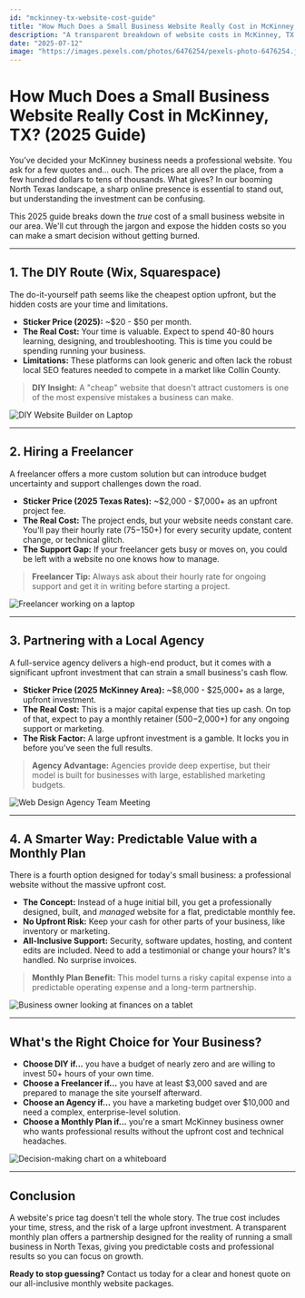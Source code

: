 ```yaml
---
id: "mckinney-tx-website-cost-guide"
title: "How Much Does a Small Business Website Really Cost in McKinney, TX? (2025 Guide)"
description: "A transparent breakdown of website costs in McKinney, TX for 2025. Compare DIY builders, freelancers, and agencies to find the real price and best value for your small business."
date: "2025-07-12"
image: "https://images.pexels.com/photos/6476254/pexels-photo-6476254.jpeg"
---
```


# How Much Does a Small Business Website Really Cost in McKinney, TX? (2025 Guide)

You’ve decided your McKinney business needs a professional website. You ask for a few quotes and... ouch. The prices are all over the place, from a few hundred dollars to tens of thousands. What gives? In our booming North Texas landscape, a sharp online presence is essential to stand out, but understanding the investment can be confusing.

This 2025 guide breaks down the *true* cost of a small business website in our area. We'll cut through the jargon and expose the hidden costs so you can make a smart decision without getting burned.

---

## 1. **The DIY Route (Wix, Squarespace)**

The do-it-yourself path seems like the cheapest option upfront, but the hidden costs are your time and limitations.

- **Sticker Price (2025):** ~$20 - $50 per month.
- **The Real Cost:** Your time is valuable. Expect to spend 40-80 hours learning, designing, and troubleshooting. This is time you could be spending running your business.
- **Limitations:** These platforms can look generic and often lack the robust local SEO features needed to compete in a market like Collin County.

> **DIY Insight:** A "cheap" website that doesn't attract customers is one of the most expensive mistakes a business can make.

![DIY Website Builder on Laptop](https://images.pexels.com/photos/1779487/pexels-photo-1779487.jpeg)

---

## 2. **Hiring a Freelancer**

A freelancer offers a more custom solution but can introduce budget uncertainty and support challenges down the road.

- **Sticker Price (2025 Texas Rates):** ~$2,000 - $7,000+ as an upfront project fee.
- **The Real Cost:** The project ends, but your website needs constant care. You'll pay their hourly rate ($75-$150+) for every security update, content change, or technical glitch.
- **The Support Gap:** If your freelancer gets busy or moves on, you could be left with a website no one knows how to manage.

> **Freelancer Tip:** Always ask about their hourly rate for ongoing support and get it in writing before starting a project.

![Freelancer working on a laptop](https://images.pexels.com/photos/4974915/pexels-photo-4974915.jpeg)

---

## 3. **Partnering with a Local Agency**

A full-service agency delivers a high-end product, but it comes with a significant upfront investment that can strain a small business's cash flow.

- **Sticker Price (2025 McKinney Area):** ~$8,000 - $25,000+ as a large, upfront investment.
- **The Real Cost:** This is a major capital expense that ties up cash. On top of that, expect to pay a monthly retainer ($500-$2,000+) for any ongoing support or marketing.
- **The Risk Factor:** A large upfront investment is a gamble. It locks you in before you’ve seen the full results.

> **Agency Advantage:** Agencies provide deep expertise, but their model is built for businesses with large, established marketing budgets.

![Web Design Agency Team Meeting](https://images.pexels.com/photos/3184418/pexels-photo-3184418.jpeg)

---

## 4. **A Smarter Way: Predictable Value with a Monthly Plan**

There is a fourth option designed for today's small business: a professional website without the massive upfront cost.

- **The Concept:** Instead of a huge initial bill, you get a professionally designed, built, and *managed* website for a flat, predictable monthly fee.
- **No Upfront Risk:** Keep your cash for other parts of your business, like inventory or marketing.
- **All-Inclusive Support:** Security, software updates, hosting, and content edits are included. Need to add a testimonial or change your hours? It's handled. No surprise invoices.

> **Monthly Plan Benefit:** This model turns a risky capital expense into a predictable operating expense and a long-term partnership.

![Business owner looking at finances on a tablet](https://images.pexels.com/photos/4386467/pexels-photo-4386467.jpeg)

---

## What's the Right Choice for Your Business?

- **Choose DIY if...** you have a budget of nearly zero and are willing to invest 50+ hours of your own time.
- **Choose a Freelancer if...** you have at least $3,000 saved and are prepared to manage the site yourself afterward.
- **Choose an Agency if...** you have a marketing budget over $10,000 and need a complex, enterprise-level solution.
- **Choose a Monthly Plan if...** you're a smart McKinney business owner who wants professional results without the upfront cost and technical headaches.

![Decision-making chart on a whiteboard](https://images.pexels.com/photos/3184292/pexels-photo-3184292.jpeg)

---

## Conclusion

A website's price tag doesn't tell the whole story. The true cost includes your time, stress, and the risk of a large upfront investment. A transparent monthly plan offers a partnership designed for the reality of running a small business in North Texas, giving you predictable costs and professional results so you can focus on growth.

**Ready to stop guessing?** Contact us today for a clear and honest quote on our all-inclusive monthly website packages.